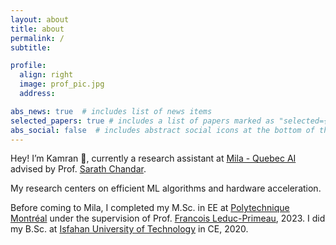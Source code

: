 ```yaml
---
layout: about
title: about
permalink: /
subtitle:

profile:
  align: right
  image: prof_pic.jpg
  address:

abs_news: true  # includes list of news items
selected_papers: true # includes a list of papers marked as "selected={true}"
abs_social: false  # includes abstract social icons at the bottom of the page
---
```



Hey! I’m Kamran :wave:, currently a research assistant at [Mila - Quebec AI](https://mila.quebec/en/) advised by Prof. [Sarath Chandar](http://sarathchandar.in/). 

My research centers on efficient ML algorithms and hardware acceleration.

Before coming to Mila, I completed my M.Sc. in EE at [Polytechnique Montréal](https://www.polymtl.ca/) under the supervision of Prof. [Francois Leduc-Primeau](https://www.polymtl.ca/expertises/en/leduc-primeau-francois), 2023. I did my B.Sc. at [Isfahan University of Technology](https://english.iut.ac.ir) in CE, 2020.